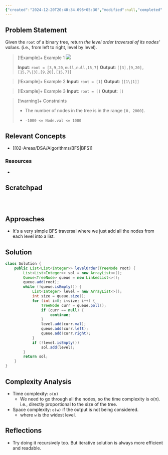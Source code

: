 ```yaml
---
{"created":"2024-12-20T20:40:34.095+05:30","modified":null,"completed":true,"redo":false,"Perfect":true,"publish":true,"Description":null,"leetcode-index":102,"link":"https://leetcode.com/problems/binary-tree-level-order-traversal","difficulty":"Medium","tags":["leetcode/tree","leetcode/breadth-first-search","leetcode/binary-tree","programming/practice"],"PassFrontmatter":true,"updated":"2024-12-26T08:34:11.394+05:30"}
---
```



## Problem Statement
Given the `root` of a binary tree, return *the level order traversal of its nodes' values*. (i.e., from left to right, level by level).

 

>[!Example]+ Example 1
>![](https://assets.leetcode.com/uploads/2021/02/19/tree1.jpg)
>
>**Input**: `root = [3,9,20,null,null,15,7]`
>**Output**: `[[3],[9,20],[15,7\|3],[9,20],[15,7]]
`

>[!Example]+ Example 2
>**Input**: `root = [1]`
>**Output**: `[[1\|1]]
`

>[!Example]+ Example 3
>**Input**: `root = []`
>**Output**: `[]
`

>[!warning]+ Constraints
>- The number of nodes in the tree is in the range `[0, 2000]`.
>
>- `-1000 <= Node.val <= 1000`

## Relevant Concepts
- [[02-Areas/DSA/Algorithms/BFS\|BFS]]

### Resources
- 

## Scratchpad
```



```
## Approaches
- It's a very simple BFS traversal where we just add all the nodes from each level into a list.
## Solution
```Java
class Solution {
    public List<List<Integer>> levelOrder(TreeNode root) {
        List<List<Integer>> sol = new ArrayList<>();
        Queue<TreeNode> queue = new LinkedList<>();
        queue.add(root);
        while (!queue.isEmpty()) {
            List<Integer> level = new ArrayList<>();
            int size = queue.size();
            for (int i=0; i<size; i++) {
                TreeNode curr = queue.poll();
                if (curr == null) {
                    continue;
                }
                level.add(curr.val);
                queue.add(curr.left);
                queue.add(curr.right);
            }
            if (!level.isEmpty())
                sol.add(level);
        }
        return sol;
    }
}
```

## Complexity Analysis
- Time complexity: `o(n)`
	- We need to go through all the nodes, so the time complexity is o(n). i.e., directly proportional to the size of the tree.
- Space complexity: `o(w)` if the output is not being considered. 
	- where `w` is the widest level. 

## Reflections
- Try doing it recursively too. But iterative solution is always more efficient and readable. 